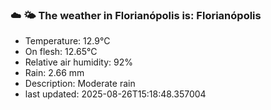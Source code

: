 ### ☁️ 🌤️  The weather in Florianópolis is: Florianópolis

- Temperature: 12.9°C
- On flesh: 12.65°C
- Relative air humidity: 92%
- Rain: 2.66 mm
- Description: Moderate rain
- last updated: 2025-08-26T15:18:48.357004

